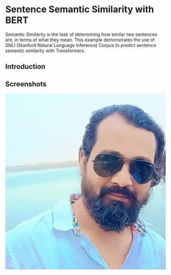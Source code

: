 
# Sentence Semantic Similarity with BERT

Semantic Similarity is the task of determining how similar two sentences are, in terms of what they mean. This example demonstrates the use of SNLI (Stanford Natural Language Inference) Corpus to predict sentence semantic similarity with Transformers.

## Introduction


## Screenshots

![App Screenshot](https://github.com/danypetkar/test1/blob/main/dany_petkar.jpg)

